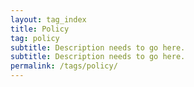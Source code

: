 ```yaml
---
layout: tag_index
title: Policy
tag: policy
subtitle: Description needs to go here.
subtitle: Description needs to go here.
permalink: /tags/policy/
---
```

